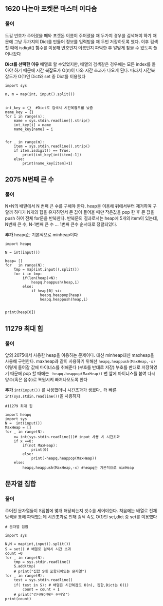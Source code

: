 ## 1620 나는야 포켓몬 마스터 이다솜

### 풀이
도감 번호가 주어졌을 때와 포켓몬 이름이 주어졌을 때 두가지 경우를 검색해야 하기 때문에
그냥 두가지의 Dict를 만들어 정보를 입력받을 때 두번 저장하도록 했다.
이후 검색할 때에 isdigit() 함수를 이용해 번호인지 이름인지 파악한 후 알맞게 찾을 수 있도록 풀어나갔다

**Dict를 선택한 이유**
배열로 할 수있었지만, 배열의 검색같은 경우에는 모든 index를 돌아야 하기 때문에 시간 복잡도가 O(n)이 나와 시간 초과가 나오게 된다. 따라서 시간복잡도가 O(1)인 Dict와 set 중 Dict를 이용했다

```
import sys

n, m = map(int, input().split())


int_key = {}  #Dict로 검색시 시간복잡도를 낮춤
name_key = {}  
for i in range(n):
    name = sys.stdin.readline().strip()
    int_key[i] = name
    name_key[name] = i


for _ in range(m):
    item = sys.stdin.readline().strip()
    if item.isdigit() == True:
        print(int_key[int(item)-1])
    else:
        print(name_key[item]+1)
```

## 2075 N번째 큰 수

### 풀이
N*N의 배열에서 N 번째 큰 수를 구해야 한다. heap을 이용해 뒤에서부터 제거하여 구할까 하다가 N개의 힙을 유지하면서 큰 값이 들어올 때만 작은값을 pop 한 후 큰 값을 push 하여 전체 for문을 반복한다. 반복문의 결과로서는 heap에 5개의 item이 있는데, N번째 큰 수, N-1번째 큰 수 ... 1번째 큰수 순서대로 정렬되있다.

**추가**
heapq는 기본적으로 minheap이다

```
import heapq

N = int(input())

heap= []
for _ in range(N):
    tmp = map(int,input().split())
    for i in tmp:
        if(len(heap)<N):
            heapq.heappush(heap,i)
        else:
            if heap[0] <i:
                heapq.heappop(heap)
                heapq.heappush(heap,i)
                
            
print(heap[0])
```


## 11279 최대 힙

### 풀이
앞의 2075에서 사용한 heap을 이용하는 문제이다. 대신 minheap대신 maxheap을 사용해 구현한다.
maxheap과 같이 사용하기 위해선 `heapq.heappush(MaxHeap,-x)` 이렇게 들어갈 값에 마이너스를 취해준다 (부호를 반대로 저장)
부호를 반대로 저장하였기 때문에 pop 할 때에는 `-heapq.heappop(MaxHeap))` 맨 앞에 마이너스를 붙여 다시 양수(혹은 음수)로 복원시켜 빠져나오도록 한다

**추가**
`int(input())` 를 사용했더니 시간초과가 생겼다.. 더 빠른 `int(sys.stdin.readline())`을 사용하자

```
#11279 최대 힙

import heapq
import sys
N =  int(input())
MaxHeap = []
for _ in range(N):
    x= int(sys.stdin.readline())# input 사용 시 시간초과
    if x ==0:
        if(not MaxHeap):
            print(0)
        else:
            print(-heapq.heappop(MaxHeap))
    else:
        heapq.heappush(MaxHeap,-x) #heapq는 기본적으로 minHeap
```

## 문자열 집합

### 풀이
주어진 문자열들이 S집합에 몇개 해당되는지 갯수를 세어야한다. 
처음에는 배열로 전체탐색을 통해 파악했는데 시간초과로 인해 검색 속도 O(1)인 set,dict 중 set를 이용했다

```
# 문자열 집합

import sys

N,M = map(int,input().split())
S = set() # 배열로 검색시 시간 초과 
count =0
for _ in range(N):
    tmp = sys.stdin.readline()
    S.add(tmp)
    # print("집합 S에 포함되어있는 문자열")
for _ in range(M):
    test = sys.stdin.readline()
    if( test in S): # 배열은 시간복잡도 O(n), 집합,Dict는 O(1)
        count = count + 1
    # print("검사해야하는 문자열")
print(count)
```
